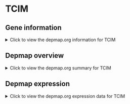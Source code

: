 <h1>TCIM</h1>

<h2>Gene information</h2>
<details>
  <summary>Click to view the depmap.org information for TCIM</summary>
  <iframe src="https://depmap.org/portal/gene/TCIM?tab=about" style="border:none;width:100%;height:800px"></iframe>
</details>

<h2>Depmap overview</h2>
<details>
  <summary>Click to view the depmap.org summary for TCIM</summary>
  <iframe src="https://depmap.org/portal/gene/TCIM?tab=overview" style="border:none;width:100%;height:800px"></iframe>
</details>

<h2>Depmap expression</h2>
<details>
  <summary>Click to view the depmap.org expression data for TCIM</summary>
  <iframe src="https://depmap.org/portal/gene/TCIM?tab=characterization" style="border:none;width:100%;height:800px"></iframe>
</details>


<!--
<h2>Reactome Pathway diagram</h2>
PNAME
-->


